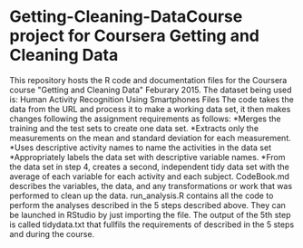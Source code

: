 # Getting-Cleaning-DataCourse project for Coursera Getting and Cleaning Data
This repository hosts the R code and documentation files for the Coursera course "Getting and Cleaning Data" Feburary 2015.
The dataset being used is: Human Activity Recognition Using Smartphones
Files
The code takes the data from the URL and process it to make a working data set, it then makes changes following the assignment requirements as follows:
*Merges the training and the test sets to create one data set. *Extracts only the measurements on the mean and standard deviation for each measurement. *Uses descriptive activity names to name the activities in the data set *Appropriately labels the data set with descriptive variable names. *From the data set in step 4, creates a second, independent tidy data set with the average of each variable for each activity and each subject.
CodeBook.md describes the variables, the data, and any transformations or work that was performed to clean up the data.
run_analysis.R contains all the code to perform the analyses described in the 5 steps described above. They can be launched in RStudio by just importing the file.
The output of the 5th step is called tidydata.txt that fullfils the requirements of described in the 5 steps and during the course.
